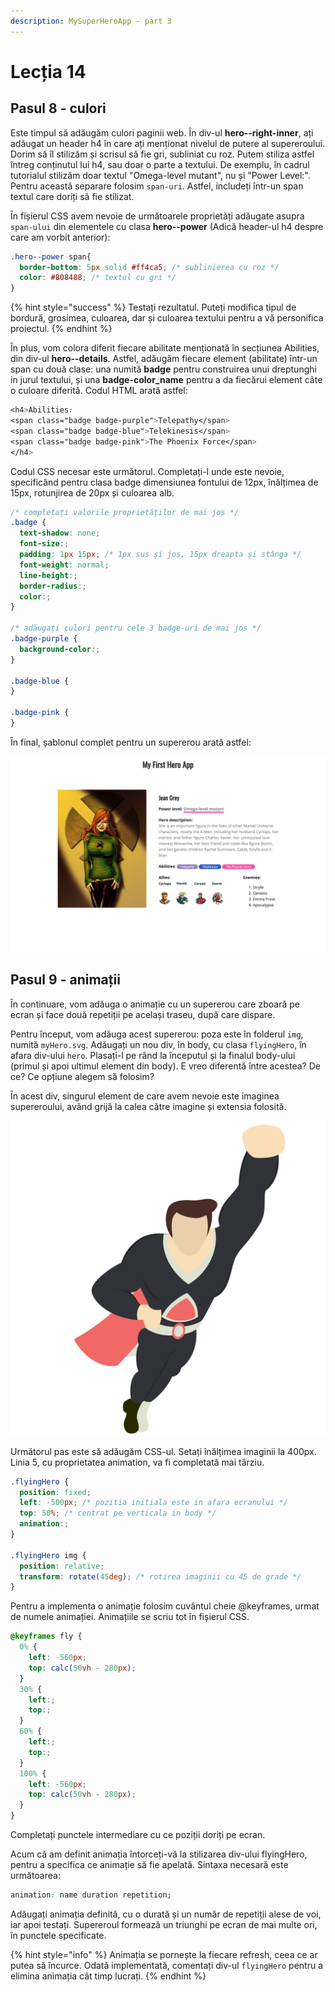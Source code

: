 ```yaml
---
description: MySuperHeroApp - part 3
---
```


# Lecția 14

## Pasul 8 - culori

Este timpul să adăugăm culori paginii web. În div-ul **hero--right-inner**, ați adăugat un header h4 în care ați menționat nivelul de putere al supereroului. Dorim să îl stilizăm și scrisul să fie gri, subliniat cu roz. Putem stiliza astfel întreg conținutul lui h4, sau doar o parte a textului. De exemplu, în cadrul tutorialul stilizăm doar textul "Omega-level mutant", nu și "Power Level:". Pentru această separare folosim `span-uri`. Astfel, includeți într-un span textul care doriți să fie stilizat.

În fișierul CSS avem nevoie de următoarele proprietăți adăugate asupra `span-ului` din elementele cu clasa **hero--power** \(Adică header-ul h4 despre care am vorbit anterior\):

```css
.hero--power span{
  border-bottom: 5px solid #ff4ca5; /* sublinierea cu roz */
  color: #808488; /* textul cu gri */
}
```

{% hint style="success" %}
Testați rezultatul. Puteți modifica tipul de bordură, grosimea, culoarea, dar și culoarea textului pentru a vă personifica proiectul.
{% endhint %}

În plus, vom colora diferit fiecare abilitate menționată în secțiunea Abilities, din div-ul **hero--details**. Astfel, adăugăm fiecare element \(abilitate\) într-un span cu două clase: una numită **badge** pentru construirea unui dreptunghi in jurul textului, și una **badge-color\_name** pentru a da fiecărui element câte o culoare diferită. Codul HTML arată astfel:

```css
<h4>Abilities:
<span class="badge badge-purple">Telepathy</span>
<span class="badge badge-blue">Telekinesis</span>
<span class="badge badge-pink">The Phoenix Force</span>
</h4>
```

Codul CSS necesar este următorul. Completați-l unde este nevoie, specificând pentru clasa badge dimensiunea fontului de 12px, înălțimea de 15px, rotunjirea de 20px și culoarea alb.

```css
/* completați valorile proprietăților de mai jos */
.badge {
  text-shadow: none;
  font-size:;
  padding: 1px 15px; /* 1px sus și jos, 15px dreapta și stânga */
  font-weight: normal;
  line-height:;
  border-radius:;
  color:;
}

/* adăugați culori pentru cele 3 badge-uri de mai jos */
.badge-purple {
  background-color:;
}

.badge-blue {
}

.badge-pink {
}
```

În final, șablonul complet pentru un supererou arată astfel:

![](../.gitbook/assets/screencapture-file-users-poppy-desktop-myproject-index-html-2020-03-17-12_32_32.png)

## Pasul 9 - animații

În continuare, vom adăuga o animație cu un supererou care zboară pe ecran și face două repetiții pe același traseu, după care dispare.

Pentru început, vom adăuga acest supererou: poza este în folderul `img`, numită `myHero.svg`. Adăugați un nou div, în body, cu clasa `flyingHero`, în afara div-ului `hero`. Plasați-l pe rând la începutul și la finalul body-ului \(primul și apoi ultimul element din body\). E vreo diferentă între acestea? De ce? Ce opțiune alegem să folosim?

În acest div, singurul element de care avem nevoie este imaginea supereroului, având grijă la calea către imagine și extensia folosită.

![myHero.svg](../.gitbook/assets/myhero.svg)

Următorul pas este să adăugăm CSS-ul. Setați înălțimea imaginii la 400px. Linia 5, cu proprietatea animation, va fi completată mai târziu.

```css
.flyingHero {
  position: fixed;
  left: -500px; /* pozitia initiala este in afara ecranului */
  top: 50%; /* centrat pe verticala in body */
  animation:;
}

.flyingHero img {
  position: relative;
  transform: rotate(45deg); /* rotirea imaginii cu 45 de grade */
}
```

Pentru a implementa o animație folosim cuvântul cheie @keyframes, urmat de numele animației. Animațiile se scriu tot în fișierul CSS.

```css
@keyframes fly {
  0% {
    left: -560px;
    top: calc(50vh - 280px);
  }
  30% {
    left:;
    top:;
  }
  60% {
    left:;
    top:;
  }
  100% {
    left: -560px;
    top: calc(50vh - 280px);
  }
}
```

Completați punctele intermediare cu ce poziții doriți pe ecran.

Acum că am definit animația întorceți-vă la stilizarea div-ului flyingHero, pentru a specifica ce animație să fie apelată. Sintaxa necesară este următoarea:

```css
animation: name duration repetition;
```

Adăugați animația definită, cu o durată și un număr de repetiții alese de voi, iar apoi testați. Supereroul formează un triunghi pe ecran de mai multe ori, în punctele specificate.

{% hint style="info" %}
Animația se pornește la fiecare refresh, ceea ce ar putea să încurce. Odată implementată, comentați div-ul `flyingHero` pentru a elimina animația cât timp lucrați.
{% endhint %}

